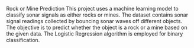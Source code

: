 Rock or Mine Prediction
This project uses a machine learning model to classify sonar signals as either rocks or mines. The dataset contains sonar signal readings collected by bouncing sonar waves off different objects. The objective is to predict whether the object is a rock or a mine based on the given data. The Logistic Regression algorithm is employed for binary classification.
